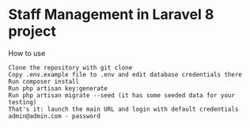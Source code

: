 # Staff Management in Laravel 8 project 

How to use

    Clone the repository with git clone
    Copy .env.example file to .env and edit database credentials there
    Run composer install
    Run php artisan key:generate
    Run php artisan migrate --seed (it has some seeded data for your testing)
    That's it: launch the main URL and login with default credentials admin@admin.com - password
